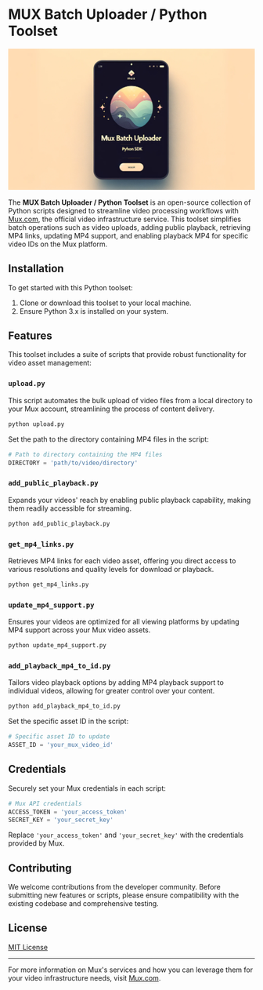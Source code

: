# MUX Batch Uploader / Python Toolset

![MUX Batch Uploader / Python Toolset Banner](https://github.com/fictiontribe/mux-python-sdk/blob/main/mux-uploader.png?raw=true)

The **MUX Batch Uploader / Python Toolset** is an open-source collection of Python scripts designed to streamline video processing workflows with [Mux.com](https://mux.com), the official video infrastructure service. This toolset simplifies batch operations such as video uploads, adding public playback, retrieving MP4 links, updating MP4 support, and enabling playback MP4 for specific video IDs on the Mux platform.

## Installation

To get started with this Python toolset:

1. Clone or download this toolset to your local machine.
2. Ensure Python 3.x is installed on your system.

## Features

This toolset includes a suite of scripts that provide robust functionality for video asset management:

### `upload.py`

This script automates the bulk upload of video files from a local directory to your Mux account, streamlining the process of content delivery.

```python
python upload.py
```

Set the path to the directory containing MP4 files in the script:

```python
# Path to directory containing the MP4 files
DIRECTORY = 'path/to/video/directory'
```

### `add_public_playback.py`

Expands your videos' reach by enabling public playback capability, making them readily accessible for streaming.

```python
python add_public_playback.py
```

### `get_mp4_links.py`

Retrieves MP4 links for each video asset, offering you direct access to various resolutions and quality levels for download or playback.

```python
python get_mp4_links.py
```

### `update_mp4_support.py`

Ensures your videos are optimized for all viewing platforms by updating MP4 support across your Mux video assets.

```python
python update_mp4_support.py
```

### `add_playback_mp4_to_id.py`

Tailors video playback options by adding MP4 playback support to individual videos, allowing for greater control over your content.

```python
python add_playback_mp4_to_id.py
```

Set the specific asset ID in the script:

```python
# Specific asset ID to update
ASSET_ID = 'your_mux_video_id'
```

## Credentials

Securely set your Mux credentials in each script:

```python
# Mux API credentials
ACCESS_TOKEN = 'your_access_token'
SECRET_KEY = 'your_secret_key'
```

Replace `'your_access_token'` and `'your_secret_key'` with the credentials provided by Mux.

## Contributing

We welcome contributions from the developer community. Before submitting new features or scripts, please ensure compatibility with the existing codebase and comprehensive testing.

## License

[MIT License](link-to-license)

---

For more information on Mux's services and how you can leverage them for your video infrastructure needs, visit [Mux.com](https://mux.com).
